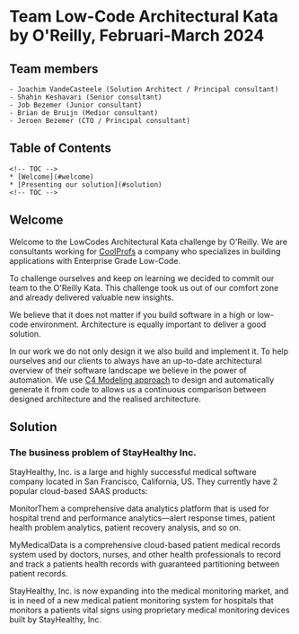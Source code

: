 # Team Low-Code Architectural Kata by O'Reilly, Februari-March 2024


## Team members
    - Joachim VandeCasteele (Solution Architect / Principal consultant)
    - Shahin Keshavari (Senior consultant)
    - Job Bezemer (Junior consultant)
    - Brian de Bruijn (Medior consultant)
    - Jeroen Bezemer (CTO / Principal consultant)


## Table of Contents

    <!-- TOC -->
    * [Welcome](#welcome)
    * [Presenting our solution](#solution)
    <!-- TOC -->

## Welcome

Welcome to the LowCodes Architectural Kata challenge by O'Reilly.
We are consultants working for [CoolProfs](https://www.coolprofs.com/en/about/coolprofs/) a company who specializes in building applications with Enterprise Grade Low-Code. 

To challenge ourselves and keep on learning we decided to commit our team to the O'Reilly Kata. This challenge took us out of our comfort zone and already delivered valuable new insights.

We believe that it does not matter if you build software in a high or low-code environment. Architecture is equally important to deliver a good solution. 

In our work we do not only design it we also build and implement it. To help ourselves and our clients to always have an up-to-date architectural overview of their software landscape we believe in the power of automation. We use [C4 Modeling approach](https://c4model.com/) to design and automatically generate it from code to allows us a continuous comparison between designed architecture and the realised architecture.

## Solution

### The business problem of StayHealthy Inc.

StayHealthy, Inc. is a large and highly successful medical software company located in San Francisco, California, US. They currently have 2 popular cloud-based SAAS products: 

MonitorThem a comprehensive data analytics platform that is used for hospital trend and performance analytics—alert response times, patient health problem analytics, patient recovery analysis, and so on.

MyMedicalData is a comprehensive cloud-based patient medical records system used by doctors, nurses, and other health professionals to record and track a patients health records with guaranteed partitioning between patient records.

StayHealthy, Inc. is now expanding into the medical monitoring market, and is in need of a new medical patient monitoring system for hospitals that monitors a patients vital signs using proprietary medical monitoring devices built by StayHealthy, Inc.

